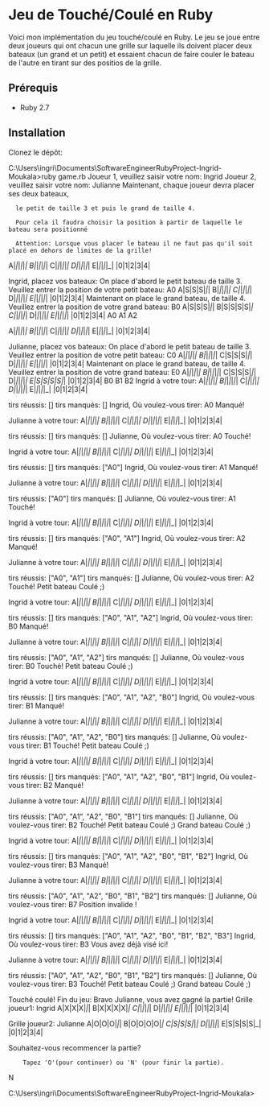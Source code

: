# Jeu de Touché/Coulé en Ruby

Voici mon implémentation du jeu touché/coulé en Ruby.
Le jeu se joue entre deux joueurs qui ont chacun une grille sur laquelle ils doivent placer deux bateaux (un grand et un petit) et essaient chacun de faire couler le bateau de l'autre en tirant sur des positios de la grille.

## Prérequis

- Ruby 2.7

## Installation

Clonez le dépôt:


C:\Users\ingri\Documents\SoftwareEngineerRubyProject-Ingrid-Moukala>ruby game.rb
Joueur 1, veuillez saisir votre nom:
Ingrid
Joueur 2, veuillez saisir votre nom:
Julianne
Maintenant, chaque joueur devra placer ses deux bateaux,

      le petit de taille 3 et puis le grand de taille 4.

      Pour cela il faudra choisir la position à partir de laquelle le bateau sera positionné

      Attention: Lorsque vous placer le bateau il ne faut pas qu'il soit placé en dehors de limites de la grille!
A|_|_|_|_|_|
B|_|_|_|_|_|
C|_|_|_|_|_|
D|_|_|_|_|_|
E|_|_|_|_|_|
 |0|1|2|3|4|

Ingrid, placez vos bateaux:
On place d'abord le petit bateau de taille 3.
Veuillez entrer la position de votre petit bateau:
A0
A|S|S|S|_|_|
B|_|_|_|_|_|
C|_|_|_|_|_|
D|_|_|_|_|_|
E|_|_|_|_|_|
 |0|1|2|3|4|
Maintenant on place le grand bateau, de taille 4.
Veuillez entrer la position de votre grand bateau:
B0
A|S|S|S|_|_|
B|S|S|S|S|_|
C|_|_|_|_|_|
D|_|_|_|_|_|
E|_|_|_|_|_|
 |0|1|2|3|4|
A0
A1
A2

A|_|_|_|_|_|
B|_|_|_|_|_|
C|_|_|_|_|_|
D|_|_|_|_|_|
E|_|_|_|_|_|
 |0|1|2|3|4|

Julianne, placez vos bateaux:
On place d'abord le petit bateau de taille 3.
Veuillez entrer la position de votre petit bateau:
C0
A|_|_|_|_|_|
B|_|_|_|_|_|
C|S|S|S|_|_|
D|_|_|_|_|_|
E|_|_|_|_|_|
 |0|1|2|3|4|
Maintenant on place le grand bateau, de taille 4.
Veuillez entrer la position de votre grand bateau:
E0
A|_|_|_|_|_|
B|_|_|_|_|_|
C|S|S|S|_|_|
D|_|_|_|_|_|
E|S|S|S|S|_|
 |0|1|2|3|4|
B0
B1
B2
Ingrid à votre tour:
A|_|_|_|_|_|
B|_|_|_|_|_|
C|_|_|_|_|_|
D|_|_|_|_|_|
E|_|_|_|_|_|
 |0|1|2|3|4|

tirs réussis: []
tirs manqués: []
Ingrid,
Où voulez-vous tirer:
A0
Manqué!

Julianne à votre tour:
A|_|_|_|_|_|
B|_|_|_|_|_|
C|_|_|_|_|_|
D|_|_|_|_|_|
E|_|_|_|_|_|
 |0|1|2|3|4|

tirs réussis: []
tirs manqués: []
Julianne,
Où voulez-vous tirer:
A0
Touché!

Ingrid à votre tour:
A|_|_|_|_|_|
B|_|_|_|_|_|
C|_|_|_|_|_|
D|_|_|_|_|_|
E|_|_|_|_|_|
 |0|1|2|3|4|

tirs réussis: []
tirs manqués: ["A0"]
Ingrid,
Où voulez-vous tirer:
A1
Manqué!

Julianne à votre tour:
A|_|_|_|_|_|
B|_|_|_|_|_|
C|_|_|_|_|_|
D|_|_|_|_|_|
E|_|_|_|_|_|
 |0|1|2|3|4|

tirs réussis: ["A0"]
tirs manqués: []
Julianne,
Où voulez-vous tirer:
A1
Touché!

Ingrid à votre tour:
A|_|_|_|_|_|
B|_|_|_|_|_|
C|_|_|_|_|_|
D|_|_|_|_|_|
E|_|_|_|_|_|
 |0|1|2|3|4|

tirs réussis: []
tirs manqués: ["A0", "A1"]
Ingrid,
Où voulez-vous tirer:
A2
Manqué!

Julianne à votre tour:
A|_|_|_|_|_|
B|_|_|_|_|_|
C|_|_|_|_|_|
D|_|_|_|_|_|
E|_|_|_|_|_|
 |0|1|2|3|4|

tirs réussis: ["A0", "A1"]
tirs manqués: []
Julianne,
Où voulez-vous tirer:
A2
Touché!
Petit bateau Coulé ;)

Ingrid à votre tour:
A|_|_|_|_|_|
B|_|_|_|_|_|
C|_|_|_|_|_|
D|_|_|_|_|_|
E|_|_|_|_|_|
 |0|1|2|3|4|

tirs réussis: []
tirs manqués: ["A0", "A1", "A2"]
Ingrid,
Où voulez-vous tirer:
B0
Manqué!

Julianne à votre tour:
A|_|_|_|_|_|
B|_|_|_|_|_|
C|_|_|_|_|_|
D|_|_|_|_|_|
E|_|_|_|_|_|
 |0|1|2|3|4|

tirs réussis: ["A0", "A1", "A2"]
tirs manqués: []
Julianne,
Où voulez-vous tirer:
B0
Touché!
Petit bateau Coulé ;)

Ingrid à votre tour:
A|_|_|_|_|_|
B|_|_|_|_|_|
C|_|_|_|_|_|
D|_|_|_|_|_|
E|_|_|_|_|_|
 |0|1|2|3|4|

tirs réussis: []
tirs manqués: ["A0", "A1", "A2", "B0"]
Ingrid,
Où voulez-vous tirer:
B1
Manqué!

Julianne à votre tour:
A|_|_|_|_|_|
B|_|_|_|_|_|
C|_|_|_|_|_|
D|_|_|_|_|_|
E|_|_|_|_|_|
 |0|1|2|3|4|

tirs réussis: ["A0", "A1", "A2", "B0"]
tirs manqués: []
Julianne,
Où voulez-vous tirer:
B1
Touché!
Petit bateau Coulé ;)

Ingrid à votre tour:
A|_|_|_|_|_|
B|_|_|_|_|_|
C|_|_|_|_|_|
D|_|_|_|_|_|
E|_|_|_|_|_|
 |0|1|2|3|4|

tirs réussis: []
tirs manqués: ["A0", "A1", "A2", "B0", "B1"]
Ingrid,
Où voulez-vous tirer:
B2
Manqué!

Julianne à votre tour:
A|_|_|_|_|_|
B|_|_|_|_|_|
C|_|_|_|_|_|
D|_|_|_|_|_|
E|_|_|_|_|_|
 |0|1|2|3|4|

tirs réussis: ["A0", "A1", "A2", "B0", "B1"]
tirs manqués: []
Julianne,
Où voulez-vous tirer:
B2
Touché!
Petit bateau Coulé ;)
Grand bateau Coulé ;)


Ingrid à votre tour:
A|_|_|_|_|_|
B|_|_|_|_|_|
C|_|_|_|_|_|
D|_|_|_|_|_|
E|_|_|_|_|_|
 |0|1|2|3|4|

tirs réussis: []
tirs manqués: ["A0", "A1", "A2", "B0", "B1", "B2"]
Ingrid,
Où voulez-vous tirer:
B3
Manqué!

Julianne à votre tour:
A|_|_|_|_|_|
B|_|_|_|_|_|
C|_|_|_|_|_|
D|_|_|_|_|_|
E|_|_|_|_|_|
 |0|1|2|3|4|

tirs réussis: ["A0", "A1", "A2", "B0", "B1", "B2"]
tirs manqués: []
Julianne,
Où voulez-vous tirer:
B7
Position invalide !

Ingrid à votre tour:
A|_|_|_|_|_|
B|_|_|_|_|_|
C|_|_|_|_|_|
D|_|_|_|_|_|
E|_|_|_|_|_|
 |0|1|2|3|4|

tirs réussis: []
tirs manqués: ["A0", "A1", "A2", "B0", "B1", "B2", "B3"]
Ingrid,
Où voulez-vous tirer:
B3
Vous avez déjà visé ici!

Julianne à votre tour:
A|_|_|_|_|_|
B|_|_|_|_|_|
C|_|_|_|_|_|
D|_|_|_|_|_|
E|_|_|_|_|_|
 |0|1|2|3|4|

tirs réussis: ["A0", "A1", "A2", "B0", "B1", "B2"]
tirs manqués: []
Julianne,
Où voulez-vous tirer:
B3
Touché!
Petit bateau Coulé ;)
Grand bateau Coulé ;)


Touché coulé! Fin du jeu:
 Bravo Julianne, vous avez gagné la partie!
 Grille joueur1: Ingrid
A|X|X|X|_|_|
B|X|X|X|X|_|
C|_|_|_|_|_|
D|_|_|_|_|_|
E|_|_|_|_|_|
 |0|1|2|3|4|

 Grille joueur2: Julianne
A|O|O|O|_|_|
B|O|O|O|O|_|
C|S|S|S|_|_|
D|_|_|_|_|_|
E|S|S|S|S|_|
 |0|1|2|3|4|

Souhaitez-vous recommencer la partie?

        Tapez 'O'(pour continuer) ou 'N' (pour finir la partie).
N

C:\Users\ingri\Documents\SoftwareEngineerRubyProject-Ingrid-Moukala>